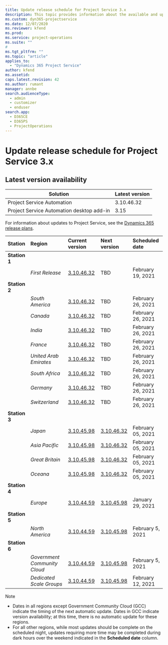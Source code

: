 ```yaml
---
title: Update release schedule for Project Service 3.x
description: This topic provides information about the available and upcoming releases of Dynamics 365 Project Service Automation.
ms.custom: dyn365-projectservice
ms.date: 12/07/2020
ms.reviewer: kfend
ms.prod:
ms.service: project-operations
ms.suite: ""
#
ms.tgt_pltfrm: ""
ms.topic: "article"
applies_to: 
  - "Dynamics 365 Project Service"
author: kfend
ms.assetid: 
caps.latest.revision: 42
ms.author: rumant
manager: annbe
search.audienceType: 
  - admin
  - customizer
  - enduser
search.app: 
  - D365CE
  - D365PS
  - ProjectOperations
---
```


# Update release schedule for Project Service 3.x

## Latest version availability

| Solution  | Latest version |
|-------|----|
| Project Service Automation    | 3.10.46.32 |
| Project Service Automation desktop add-in                | 3.15          |

For information about updates to Project Service, see the [Dynamics 365 release plans](https://docs.microsoft.com/dynamics365/release-plans/). 

| Station  | Region | Current version | Next version |  Scheduled date
| :---   | :---   | :---   | :---   |:---   |         
|<strong>Station 1</strong> | |  |  | |
| | <i>First Release</i> | [3.10.46.32](whats-new-ur-28.md) | TBD | February 19, 2021
|<strong>Station 2</strong> | |  |  | |
| | <i>South America</i> | [3.10.46.32](whats-new-ur-28.md) | TBD | February 26, 2021
| | <i>Canada</i> | [3.10.46.32](whats-new-ur-28.md) | TBD | February 26, 2021
| | <i>India</i> | [3.10.46.32](whats-new-ur-28.md) | TBD | February 26, 2021
| | <i>France</i> | [3.10.46.32](whats-new-ur-28.md) | TBD | February 26, 2021
| | <i>United Arab Emirates</i> | [3.10.46.32](whats-new-ur-28.md) | TBD | February 26, 2021
| | <i>South Africa</i> | [3.10.46.32](whats-new-ur-28.md) | TBD | February 26, 2021
| | <i>Germany</i> | [3.10.46.32](whats-new-ur-28.md) | TBD | February 26, 2021
| | <i>Switzerland</i> | [3.10.46.32](whats-new-ur-28.md) | TBD | February 26, 2021
|<strong>Station 3</strong> | |  |  | |
| | <i>Japan</i> | [3.10.45.98](whats-new-ur-27.md) | [3.10.46.32](whats-new-ur-28.md) | February 05, 2021
| | <i>Asia Pacific</i> | [3.10.45.98](whats-new-ur-27.md) | [3.10.46.32](whats-new-ur-28.md) | February 05, 2021
| | <i>Great Britain</i> | [3.10.45.98](whats-new-ur-27.md) | [3.10.46.32](whats-new-ur-28.md) | February 05, 2021
| | <i>Oceana</i> | [3.10.45.98](whats-new-ur-27.md) | [3.10.46.32](whats-new-ur-28.md) | February 05, 2021
|<strong>Station 4</strong> | |  |  | |
| | <i>Europe</i> | [3.10.44.59](whats-new-ur-26.md) | [3.10.45.98](whats-new-ur-27.md) | January 29, 2021
|<strong>Station 5</strong> | |  |  | |
| | <i>North America</i> | [3.10.44.59](whats-new-ur-26.md) | [3.10.45.98](whats-new-ur-27.md) | February 5, 2021
|<strong>Station 6</strong> | |  |  | |
| | <i>Government Community Cloud</i> | [3.10.44.59](whats-new-ur-26.md) | [3.10.45.98](whats-new-ur-27.md) | February 5, 2021
| | <i>Dedicated Scale Groups</i> | [3.10.44.59](whats-new-ur-26.md) | [3.10.45.98](whats-new-ur-27.md) | February 12, 2021

>[!Note]
> - Dates in all regions except Government Community Cloud (GCC) indicate the timing of the next automatic update. Dates in GCC indicate version availability; at this time, there is no automatic update for these regions.
> - For all other regions, while most updates should be complete on the scheduled night, updates requiring more time may be completed during dark hours over the weekend indicated in the **Scheduled date** column.
